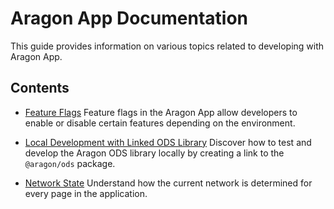 # Aragon App Documentation

This guide provides information on various topics related to developing with Aragon App.

## Contents

- [Feature Flags](./featureFlags.md)
  Feature flags in the Aragon App allow developers to enable or disable certain features depending on the environment.

- [Local Development with Linked ODS Library](./linkOdsLibrary.md)
  Discover how to test and develop the Aragon ODS library locally by creating a link to the `@aragon/ods` package.

- [Network State](./networkState.md)
  Understand how the current network is determined for every page in the application.
